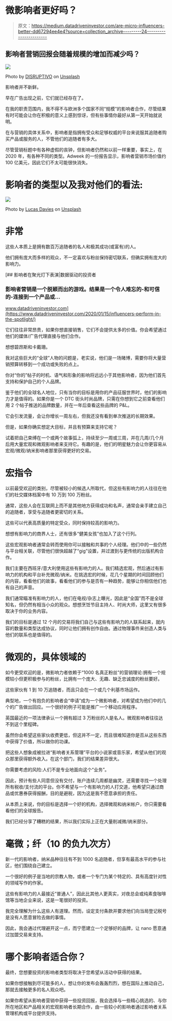 # 微影响者更好吗？

> 原文：<https://medium.datadriveninvestor.com/are-micro-influencers-better-dd67294ee4e4?source=collection_archive---------24----------------------->

## 影响者营销回报会随着规模的增加而减少吗？

![](img/9614a310ac6722d1b10d9371ab4837cb.png)

Photo by [DISRUPTIVO](https://unsplash.com/@sejadisruptivo?utm_source=medium&utm_medium=referral) on [Unsplash](https://unsplash.com/?utm_source=medium&utm_medium=referral)

影响者并不新鲜。

早在广告出现之前，它们就已经存在了。

在我的职责范围内，我不得不与欧洲多个国家不同“规模”的影响者合作，尽管结果有时可能会让你在积极的意义上感到惊讶，但有些事情你最好从第一天开始就说明。

在与营销的具体关系中，影响者是指拥有受众和足够权威的平台来说服其追随者购买产品或服务的人，不管他们的追随者有多大。

尽管营销标题中有各种虚假的丧钟，但影响者仍然和以前一样重要，事实上，在 2020 年，有各种不同的类型。Adweek 的一份报告显示，影响者营销市场价值约 100 亿美元，因此它们不太可能很快消失。

# 影响者的类型以及我对他们的看法:

![](img/4277f6dfc0b25086fefd0de21ef4e2ef.png)

Photo by [Lucas Davies](https://unsplash.com/@lucas_davies?utm_source=medium&utm_medium=referral) on [Unsplash](https://unsplash.com/?utm_source=medium&utm_medium=referral)

# 非常

这些人本质上是拥有数百万追随者的名人和极其成功(或富有)的人。

他们拥有庞大而多样的观众，不一定喜欢与粉丝保持密切联系，但确实拥有庞大的影响力。

[](https://www.datadriveninvestor.com/2020/01/15/influencers-perform-in-the-spotlight/) [## 影响者在聚光灯下表演|数据驱动的投资者

### 影响者营销是一个脱颖而出的游戏。结果是一个令人难忘的-和可信的-连接到一个产品或…

www.datadriveninvestor.com](https://www.datadriveninvestor.com/2020/01/15/influencers-perform-in-the-spotlight/) 

它们往往非常昂贵，如果你想直接销售，它们不会提供太多的价值。你会希望通过他们的媒体/广告代理直接与他们合作。

想想碧昂斯和卡戴珊。

我对这些巨大的“全球”人物的问题是，老实说，他们是一场赌博，需要你将大量营销预算转移到一个成功或失败的点上。

你对“你的”帖子的时机、语气和形象的影响将远远小于其他影响者，因为他们首先支持和保护自己的个人品牌。

鉴于他们的全球名人地位，只有当你的目标是用你的产品征服世界时，他们的影响力才是值得的。如果你是一个 DTC 街头时尚品牌，只需在你想到它之前查看他们用 2 个帖子推送的品牌数量，并在一年后查看这些品牌的 P&L。

它会引发流量，会让你增长一周左右，但我还没有看到单次推送的长期效果。

但是，如果你确实想定大目标，并且有预算来支持它呢？

试着把自己束缚在一个或两个故事弧上，持续至少一周或三周，并在几周/几个月后用大量宏观和微观影响者来支持它。有趣的是，他们的明星魅力会让你更容易从宏观/微观/纳米影响者那里获得更好的交易。

# 宏指令

以前最受欢迎的类别，尽管被较小的候选人所取代，但这些有影响力的人往往在他们的社交媒体档案中有 10 万到 100 万粉丝。

通常，这些人会在互联网上而不是其他地方获得成功和名声，通常会亲手建立自己的追随者，享受与追随者更密切的关系。

这些可以代表高质量的特定受众，同时保持较高的影响力。

想想有影响力的商界人士，还有很多“健美女孩”也加入了这个行列。

这些宏观影响者通常会转而使用你可以接触和共事的个人经理。他们中的一些仍然与平台相关联，尽管他们很快超越了“gig”设置，并过渡到与更传统的出版机构合作。

我们主要在西班牙/意大利使用这些有影响力的人。我们精选宏观，然后通过有影响力的机构和平台补充微观/纳米。在挑选宏的时候，花几个星期的时间回顾他们的内容，看看他们的故事，看看他们的参与是否有一种趋势，能够让你相信他们也有自己的声音。

我们通常瞄准有影响力的人，他们在电视/杂志上曝光，因此是“全国”而不是全球知名，但仍然有相当小众的观众。想想烹饪节目主持人、时尚大师，这里又有很多取决于你的业务内容。

我们的目标是通过 12 个月的交易将我们自己与这些有影响力的人联系起来，就内容的数量和类型达成协议，同时让他们拥有创作自由。通过物理事件来创造人类与他们的联系也是值得的。

# 微观的，具体领域的

如今更受欢迎的是，微影响力者依赖于“1000 名真正粉丝”的营销理论:拥有一个规模较小但更积极参与的粉丝，比拥有一个庞大、无趣、缺乏忠诚度的粉丝要好。

这些家伙有 1 到 10 万追随者，而且只会在一个或几个利基市场运作。

典型地，一个有抱负的影响者会“申请”成为一个微影响者，对希望成为他们中的几个的广告做出回应。一个很好的例子可能是推广一个移动应用程序。

英国最近的一项法律承认一个拥有超过 3 万粉丝的人是名人。微观影响者往往达不到这个里程碑。

虽然你会希望这些家伙收费更低，但这并不一定，而且很难知道你是否从这些东西中获得了价值，所以做你的功课。

把这些人想象成被拉进“影响者关系管理”平台的小说家或音乐家，希望从他们的观众那里获得额外收入。在这个部门，我们的结果差异很大。

你需要考虑的风险:人们不是专业地面向这个“业务”。

因此，预计有些人同意但没有交付，账户连续几周都是幽灵，还需要寻找一个处理所有税收/支付流的平台。你不希望与一个有影响力的人打交道，他希望只通过商品或优惠券获得报酬，目的是避税，因为这是我不愿意承担的责任。

从本质上来说，你的目标是选择一个好的机构，选择微观和纳米帐户，你只需要看看他们的全球报告。

我们已经分享了糟糕的结果，所以我们实际上正在大量削减微/纳米部分。

# 毫微；纤（10 的负九次方）

新一代的影响者，纳米品种往往有不到 1000 名追随者，但享有最高水平的参与社区，他们围绕自己建立。

一个很好的例子是当地的宗教人物，或者一个专门为某个特定的、具有高度针对性的领域写作的作家。

这些有影响力的人最接近“普通人”，因此比其他人更真实，对夜总会或纯素食咖啡馆等当地企业来说，这是一笔很好的投资。

我完全理解为什么这些人有道理。然而，设定支付条款并要求他们向当局登记税号是没有人愿意冒险去做的事情。

因此，我会通过代理避开这一点，而宁愿建立一个足够好的品牌，让 nano 愿意通过加盟交易来支持。

# 哪个影响者适合你？

最终，您想要投资的影响者类型将取决于您希望从活动中获得的结果。

如果你想接触到尽可能多的人，想让你的发布会轰轰烈烈，想在国际上推动自己，那就去接触更多的名人观众吧。

如果你希望从影响者营销中获得一些投资回报，我会选择与一些精心挑选的、与你所在地区和产品相关的宏观影响者长期合作，由一些较小的影响者通过影响者关系管理机构或平台提供支持。
